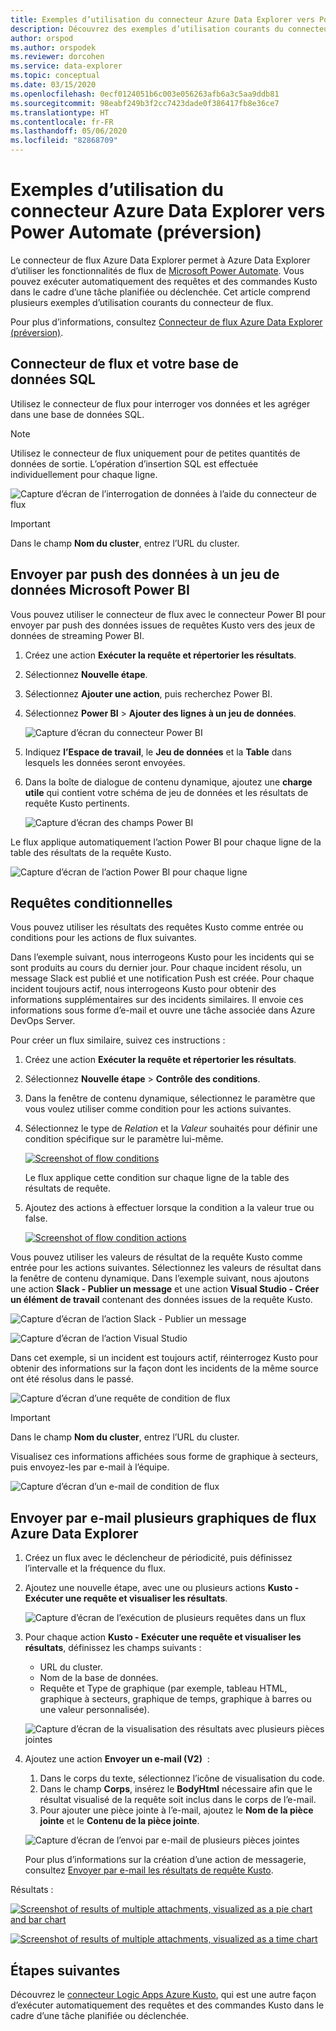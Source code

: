 ```yaml
---
title: Exemples d’utilisation du connecteur Azure Data Explorer vers Power Automate (préversion)
description: Découvrez des exemples d’utilisation courants du connecteur Azure Data Explorer vers Power Automate.
author: orspod
ms.author: orspodek
ms.reviewer: dorcohen
ms.service: data-explorer
ms.topic: conceptual
ms.date: 03/15/2020
ms.openlocfilehash: 0ecf0124051b6c003e056263afb6a3c5aa9ddb81
ms.sourcegitcommit: 98eabf249b3f2cc7423dade0f386417fb8e36ce7
ms.translationtype: HT
ms.contentlocale: fr-FR
ms.lasthandoff: 05/06/2020
ms.locfileid: "82868709"
---
```

# <a name="usage-examples-for-azure-data-explorer-connector-to-power-automate-preview"></a>Exemples d’utilisation du connecteur Azure Data Explorer vers Power Automate (préversion)

Le connecteur de flux Azure Data Explorer permet à Azure Data Explorer d’utiliser les fonctionnalités de flux de [Microsoft Power Automate](https://flow.microsoft.com/). Vous pouvez exécuter automatiquement des requêtes et des commandes Kusto dans le cadre d’une tâche planifiée ou déclenchée. Cet article comprend plusieurs exemples d’utilisation courants du connecteur de flux.

Pour plus d’informations, consultez [Connecteur de flux Azure Data Explorer (préversion)](flow.md).

## <a name="flow-connector-and-your-sql-database"></a>Connecteur de flux et votre base de données SQL

Utilisez le connecteur de flux pour interroger vos données et les agréger dans une base de données SQL.

> [!Note]
> Utilisez le connecteur de flux uniquement pour de petites quantités de données de sortie. L’opération d’insertion SQL est effectuée individuellement pour chaque ligne. 

![Capture d’écran de l’interrogation de données à l’aide du connecteur de flux](./media/flow-usage/flow-sqlexample.png)

> [!IMPORTANT]
> Dans le champ **Nom du cluster**, entrez l’URL du cluster.

## <a name="push-data-to-a-microsoft-power-bi-dataset"></a>Envoyer par push des données à un jeu de données Microsoft Power BI

Vous pouvez utiliser le connecteur de flux avec le connecteur Power BI pour envoyer par push des données issues de requêtes Kusto vers des jeux de données de streaming Power BI.

1. Créez une action **Exécuter la requête et répertorier les résultats**.
1. Sélectionnez **Nouvelle étape**.
1. Sélectionnez **Ajouter une action**, puis recherchez Power BI.
1. Sélectionnez **Power BI** > **Ajouter des lignes à un jeu de données**. 

    ![Capture d’écran du connecteur Power BI](./media/flow-usage/flow-powerbiconnector.png)

1. Indiquez **l’Espace de travail**, le **Jeu de données** et la **Table** dans lesquels les données seront envoyées.
1. Dans la boîte de dialogue de contenu dynamique, ajoutez une **charge utile** qui contient votre schéma de jeu de données et les résultats de requête Kusto pertinents.

    ![Capture d’écran des champs Power BI](./media/flow-usage/flow-powerbifields.png)

Le flux applique automatiquement l’action Power BI pour chaque ligne de la table des résultats de la requête Kusto. 

![Capture d’écran de l’action Power BI pour chaque ligne](./media/flow-usage/flow-powerbiforeach.png)

## <a name="conditional-queries"></a>Requêtes conditionnelles

Vous pouvez utiliser les résultats des requêtes Kusto comme entrée ou conditions pour les actions de flux suivantes.

Dans l’exemple suivant, nous interrogeons Kusto pour les incidents qui se sont produits au cours du dernier jour. Pour chaque incident résolu, un message Slack est publié et une notification Push est créée.
Pour chaque incident toujours actif, nous interrogeons Kusto pour obtenir des informations supplémentaires sur des incidents similaires. Il envoie ces informations sous forme d’e-mail et ouvre une tâche associée dans Azure DevOps Server.

Pour créer un flux similaire, suivez ces instructions :

1. Créez une action **Exécuter la requête et répertorier les résultats**.
1. Sélectionnez **Nouvelle étape** > **Contrôle des conditions**.
1. Dans la fenêtre de contenu dynamique, sélectionnez le paramètre que vous voulez utiliser comme condition pour les actions suivantes.
1. Sélectionnez le type de *Relation* et la *Valeur* souhaités pour définir une condition spécifique sur le paramètre lui-même.

    [![](./media/flow-usage/flow-condition.png "Screenshot of flow conditions")](./media/flow-usage/flow-condition.png#lightbox)

    Le flux applique cette condition sur chaque ligne de la table des résultats de requête.
1. Ajoutez des actions à effectuer lorsque la condition a la valeur true ou false.

    [![](./media/flow-usage/flow-conditionactions.png "Screenshot of flow condition actions")](./media/flow-usage/flow-conditionactions.png#lightbox)

Vous pouvez utiliser les valeurs de résultat de la requête Kusto comme entrée pour les actions suivantes. Sélectionnez les valeurs de résultat dans la fenêtre de contenu dynamique.
Dans l’exemple suivant, nous ajoutons une action **Slack - Publier un message** et une action **Visual Studio - Créer un élément de travail** contenant des données issues de la requête Kusto.

![Capture d’écran de l’action Slack - Publier un message](./media/flow-usage/flow-slack.png)

![Capture d’écran de l’action Visual Studio](./media/flow-usage/flow-visualstudio.png)

Dans cet exemple, si un incident est toujours actif, réinterrogez Kusto pour obtenir des informations sur la façon dont les incidents de la même source ont été résolus dans le passé.

![Capture d’écran d’une requête de condition de flux](./media/flow-usage/flow-conditionquery.png)

> [!IMPORTANT]
> Dans le champ **Nom du cluster**, entrez l’URL du cluster.

Visualisez ces informations affichées sous forme de graphique à secteurs, puis envoyez-les par e-mail à l’équipe.

![Capture d’écran d’un e-mail de condition de flux](./media/flow-usage/flow-conditionemail.png)

## <a name="email-multiple-azure-data-explorer-flow-charts"></a>Envoyer par e-mail plusieurs graphiques de flux Azure Data Explorer

1. Créez un flux avec le déclencheur de périodicité, puis définissez l’intervalle et la fréquence du flux. 
1. Ajoutez une nouvelle étape, avec une ou plusieurs actions **Kusto - Exécuter une requête et visualiser les résultats**. 

    ![Capture d’écran de l’exécution de plusieurs requêtes dans un flux](./media/flow-usage/flow-severalqueries.png)

1. Pour chaque action **Kusto - Exécuter une requête et visualiser les résultats**, définissez les champs suivants :
    * URL du cluster.
    * Nom de la base de données.
    * Requête et Type de graphique (par exemple, tableau HTML, graphique à secteurs, graphique de temps, graphique à barres ou une valeur personnalisée).

    ![Capture d’écran de la visualisation des résultats avec plusieurs pièces jointes](./media/flow-usage/flow-visualizeresultsmultipleattachments.png)

1. Ajoutez une action **Envoyer un e-mail (V2)**  : 
    1. Dans le corps du texte, sélectionnez l’icône de visualisation du code.
    1. Dans le champ **Corps**, insérez le **BodyHtml** nécessaire afin que le résultat visualisé de la requête soit inclus dans le corps de l’e-mail.
    1. Pour ajouter une pièce jointe à l’e-mail, ajoutez le **Nom de la pièce jointe** et le **Contenu de la pièce jointe**.
    
    ![Capture d’écran de l’envoi par e-mail de plusieurs pièces jointes](./media/flow-usage/flow-email-multiple-attachments.png)

    Pour plus d’informations sur la création d’une action de messagerie, consultez [Envoyer par e-mail les résultats de requête Kusto](flow.md#email-kusto-query-results). 

Résultats :

[![](./media/flow-usage/flow-resultsmultipleattachments.png "Screenshot of results of multiple attachments, visualized as a pie chart and bar chart")](./media/flow-usage/flow-resultsmultipleattachments.png#lightbox)

[![](./media/flow-usage/flow-resultsmultipleattachments2.png "Screenshot of results of multiple attachments, visualized as a time chart")](./media/flow-usage/flow-resultsmultipleattachments2.png#lightbox)

## <a name="next-steps"></a>Étapes suivantes

Découvrez le [connecteur Logic Apps Azure Kusto](kusto/tools/logicapps.md), qui est une autre façon d’exécuter automatiquement des requêtes et des commandes Kusto dans le cadre d’une tâche planifiée ou déclenchée.

